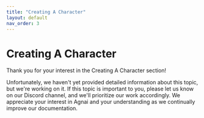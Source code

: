 ```yaml
---
title: "Creating A Character"
layout: default
nav_order: 3
---
```

# Creating A Character

Thank you for your interest in the Creating A Character section!

Unfortunately, we haven't yet provided detailed information about this topic, but we're working on it. If this topic is important to you, please let us know on our Discord channel, and we'll prioritize our work accordingly. We appreciate your interest in Agnai and your understanding as we continually improve our documentation.

